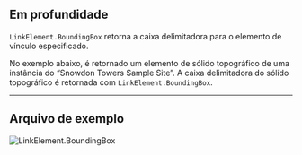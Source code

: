 ## Em profundidade
`LinkElement.BoundingBox` retorna a caixa delimitadora para o elemento de vínculo especificado.

No exemplo abaixo, é retornado um elemento de sólido topográfico de uma instância do “Snowdon Towers Sample Site”. A caixa delimitadora do sólido topográfico é retornada com `LinkElement.BoundingBox`.

___
## Arquivo de exemplo

![LinkElement.BoundingBox](./Revit.Elements.LinkElement.BoundingBox_img.jpg)
